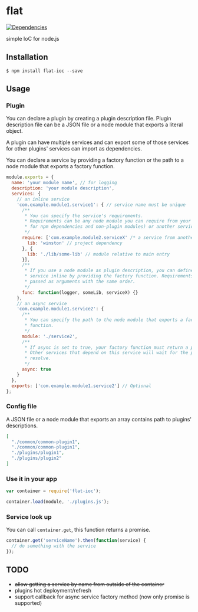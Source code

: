 # flat
[![Dependencies](https://img.shields.io/david/implicit-invocation/flat.svg)](https://david-dm.org/implicit-invocation/flat)

simple IoC for node.js

## Installation

    $ npm install flat-ioc --save

## Usage

### Plugin
You can declare a plugin by creating a plugin description file.
Plugin description file can be a JSON file or a node module that exports a literal object.

A plugin can have multiple services and can export some of those services for other plugins' services can import as dependencies.

You can declare a service by providing a factory function or the path to a node module that exports a factory function.

```Javascript
module.exports = {
  name: 'your module name', // for logging
  description: 'your module description',
  services: {
    // an inline service
    'com.example.module1.service1': { // service name must be unique
      /**
       * You can specify the service's requirements.
       * Requirements can be any node module you can require from your application file (useful
       * for npm dependencies and non-plugin modules) or another service from another plugin.
       */
      require: ['com.example.module2.serviceX' /* a service from another plugin */ , {
        lib: 'winston' // project dependency
      }, {
        lib: './lib/some-lib' // module relative to main entry
      }],
      /**
       * If you use a node module as plugin description, you can define your
       * service inline by providing the factory function. Requirements are
       * passed as arguments with the same order.
       */
      func: function(logger, someLib, serviceX) {}
    },
    // an async service
    'com.example.module1.service2': {
      /**
       * You can specify the path to the node module that exports a factory
       * function.
       */
      module: './service2',
      /**
       * If async is set to true, your factory function must return a promise
       * Other services that depend on this service will wait for the promise to
       * resolve.
       */
      async: true
    }
  },
  exports: ['com.example.module1.service2'] // Optional
};

```

### Config file
A JSON file or a node module that exports an array contains path to plugins' descriptions.
```JSON
[
  "./common/common-plugin1",
  "./common/common-plugin1",
  "./plugins/plugin1",
  "./plugins/plugin2"
]

```
### Use it in your app
```Javascript
var container = require('flat-ioc');

container.load(module, './plugins.js');
```

### Service look up
You can call `container.get`, this function returns a promise.
```Javascript
container.get('serviceName').then(function(service) {
  // do something with the service
});
```

## TODO

 - ~~allow getting a service by name from outside of the container~~
 - plugins hot deployment/refresh
 - support callback for async service factory method (now only promise is supported)